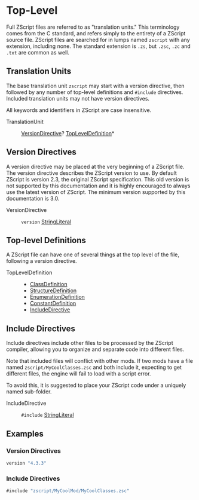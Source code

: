 # Top-Level

Full ZScript files are referred to as "translation units." This
terminology comes from the C standard, and refers simply to the
entirety of a ZScript source file. ZScript files are searched for in
lumps named `zscript` with any extension, including none. The standard
extension is `.zs`, but `.zsc`, `.zc` and `.txt` are common as well.

<!-- toc -->

## Translation Units

The base translation unit `zscript` may start with a version
directive, then followed by any number of top-level definitions and
`#include` directives. Included translation units may not have version
directives.

All keywords and identifiers in ZScript are case insensitive.

<dl class="syn"><dt>TranslationUnit</dt><dd>

[VersionDirective]? [TopLevelDefinition]*

</dd></dl>

## Version Directives

A version directive may be placed at the very beginning of a ZScript
file. The version directive describes the ZScript version to use. By
default ZScript is version 2.3, the original ZScript specification.
This old version is not supported by this documentation and it is
highly encouraged to always use the latest version of ZScript. The
minimum version supported by this documentation is 3.0.

<dl class="syn"><dt>VersionDirective</dt><dd>

`version` [StringLiteral]

</dd></dl>

## Top-level Definitions

A ZScript file can have one of several things at the top level of the
file, following a version directive.

<dl class="syn"><dt>TopLevelDefinition</dt><dd>

* [ClassDefinition]
* [StructureDefinition]
* [EnumerationDefinition]
* [ConstantDefinition]
* [IncludeDirective]

</dd></dl>

## Include Directives

Include directives include other files to be processed by the ZScript
compiler, allowing you to organize and separate code into different
files.

Note that included files will conflict with other mods. If two mods
have a file named `zscript/MyCoolClasses.zsc` and both include it,
expecting to get different files, the engine will fail to load with a
script error.

To avoid this, it is suggested to place your ZScript code under a
uniquely named sub-folder.

<dl class="syn"><dt>IncludeDirective</dt><dd>

`#include` [StringLiteral]

</dd></dl>

## Examples

### Version Directives

```csharp
version "4.3.3"
```

### Include Directives

```csharp
#include "zscript/MyCoolMod/MyCoolClasses.zsc"
```

[ClassDefinition]: Classes.md#class-definitions
[ConstantDefinition]: Constants.md#constant-definitions
[EnumerationDefinition]: Enumerations.md#enumeration-definitions
[StringLiteral]: Fundamentals.md#string-literals
[StructureDefinition]: Structures.md#structure-definitions

[IncludeDirective]: #include-directives
[TopLevelDefinition]: #top-level-definitions
[VersionDirective]: #version-directives
